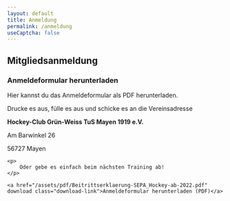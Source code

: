 ```yaml
---
layout: default
title: Anmeldung
permalink: /anmeldung
useCaptcha: false
---
```


## Mitgliedsanmeldung

<!-- Tab-Inhalt -->


<div id="download-tab" class="aligned-content">
    <h3>Anmeldeformular herunterladen</h3>
    <p>
        Hier kannst du das Anmeldeformular als PDF herunterladen.
    </p>
    <p>
        Drucke es aus, fülle es aus und schicke es an die Vereinsadresse
    </p>
    <p><strong>Hockey-Club Grün-Weiss TuS Mayen 1919 e.V.</strong></p>   
    <p>Am Barwinkel 26 </p>
    <p>56727 Mayen</p>

    <p>
        Oder gebe es einfach beim nächsten Training ab!
    </p>

    <a href="/assets/pdf/Beitrittserklaerung-SEPA_Hockey-ab-2022.pdf" download class="download-link">Anmeldeformular herunterladen (PDF)</a>

</div>

